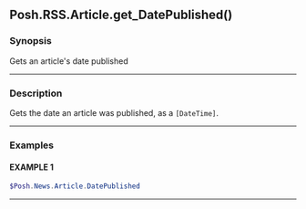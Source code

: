 Posh.RSS.Article.get_DatePublished()
------------------------------------




### Synopsis
Gets an article's date published



---


### Description

Gets the date an article was published, as a `[DateTime]`.



---


### Examples
#### EXAMPLE 1
```PowerShell
$Posh.News.Article.DatePublished
```



---
